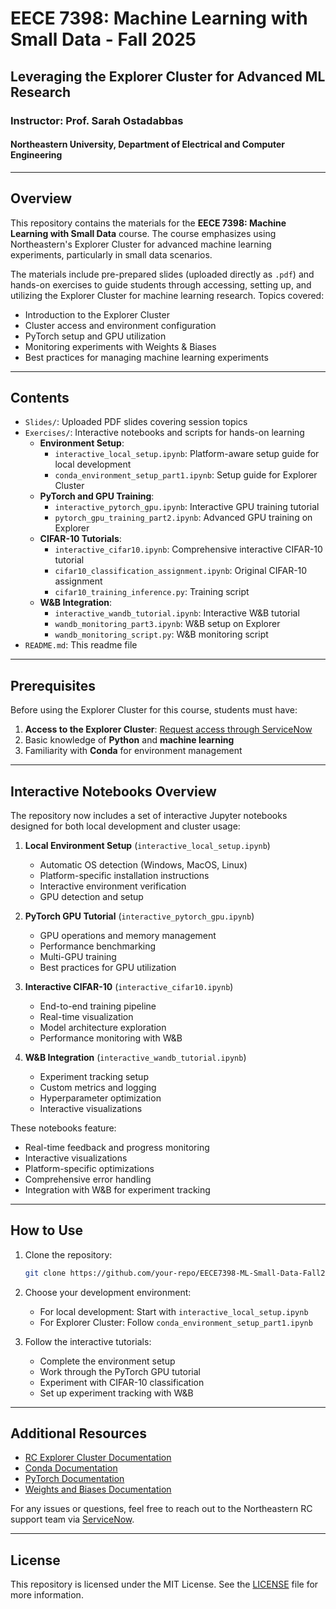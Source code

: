 # EECE 7398: Machine Learning with Small Data - Fall 2025

## Leveraging the Explorer Cluster for Advanced ML Research

### Instructor: Prof. Sarah Ostadabbas
#### Northeastern University, Department of Electrical and Computer Engineering

---

## Overview

This repository contains the materials for the **EECE 7398: Machine Learning with Small Data** course. The course emphasizes using Northeastern's Explorer Cluster for advanced machine learning experiments, particularly in small data scenarios.

The materials include pre-prepared slides (uploaded directly as `.pdf`) and hands-on exercises to guide students through accessing, setting up, and utilizing the Explorer Cluster for machine learning research. Topics covered:

- Introduction to the Explorer Cluster
- Cluster access and environment configuration
- PyTorch setup and GPU utilization
- Monitoring experiments with Weights & Biases
- Best practices for managing machine learning experiments

---

## Contents

- `Slides/`: Uploaded PDF slides covering session topics
- `Exercises/`: Interactive notebooks and scripts for hands-on learning
  - **Environment Setup**:
    - `interactive_local_setup.ipynb`: Platform-aware setup guide for local development
    - `conda_environment_setup_part1.ipynb`: Setup guide for Explorer Cluster
  - **PyTorch and GPU Training**:
    - `interactive_pytorch_gpu.ipynb`: Interactive GPU training tutorial
    - `pytorch_gpu_training_part2.ipynb`: Advanced GPU training on Explorer
  - **CIFAR-10 Tutorials**:
    - `interactive_cifar10.ipynb`: Comprehensive interactive CIFAR-10 tutorial
    - `cifar10_classification_assignment.ipynb`: Original CIFAR-10 assignment
    - `cifar10_training_inference.py`: Training script
  - **W&B Integration**:
    - `interactive_wandb_tutorial.ipynb`: Interactive W&B tutorial
    - `wandb_monitoring_part3.ipynb`: W&B setup on Explorer
    - `wandb_monitoring_script.py`: W&B monitoring script
- `README.md`: This readme file

---

## Prerequisites

Before using the Explorer Cluster for this course, students must have:

1. **Access to the Explorer Cluster**: [Request access through ServiceNow](https://rc.northeastern.edu/getting-started/)
2. Basic knowledge of **Python** and **machine learning**
3. Familiarity with **Conda** for environment management

---

## Interactive Notebooks Overview

The repository now includes a set of interactive Jupyter notebooks designed for both local development and cluster usage:

1. **Local Environment Setup** (`interactive_local_setup.ipynb`)
   - Automatic OS detection (Windows, MacOS, Linux)
   - Platform-specific installation instructions
   - Interactive environment verification
   - GPU detection and setup

2. **PyTorch GPU Tutorial** (`interactive_pytorch_gpu.ipynb`)
   - GPU operations and memory management
   - Performance benchmarking
   - Multi-GPU training
   - Best practices for GPU utilization

3. **Interactive CIFAR-10** (`interactive_cifar10.ipynb`)
   - End-to-end training pipeline
   - Real-time visualization
   - Model architecture exploration
   - Performance monitoring with W&B

4. **W&B Integration** (`interactive_wandb_tutorial.ipynb`)
   - Experiment tracking setup
   - Custom metrics and logging
   - Hyperparameter optimization
   - Interactive visualizations

These notebooks feature:
- Real-time feedback and progress monitoring
- Interactive visualizations
- Platform-specific optimizations
- Comprehensive error handling
- Integration with W&B for experiment tracking

---

## How to Use

1. Clone the repository:
    ```bash
    git clone https://github.com/your-repo/EECE7398-ML-Small-Data-Fall2024.git
    ```

2. Choose your development environment:   
   - For local development: Start with `interactive_local_setup.ipynb`
   - For Explorer Cluster: Follow `conda_environment_setup_part1.ipynb`

3. Follow the interactive tutorials:
   - Complete the environment setup
   - Work through the PyTorch GPU tutorial
   - Experiment with CIFAR-10 classification
   - Set up experiment tracking with W&B

---

## Additional Resources

- [RC Explorer Cluster Documentation](https://rc.northeastern.edu)
- [Conda Documentation](https://docs.conda.io/projects/conda/en/latest/)
- [PyTorch Documentation](https://pytorch.org/docs/stable/)
- [Weights and Biases Documentation](https://docs.wandb.ai/)

For any issues or questions, feel free to reach out to the Northeastern RC support team via [ServiceNow](https://rc.northeastern.edu/help/support/).

---

## License

This repository is licensed under the MIT License. See the [LICENSE](LICENSE) file for more information.
